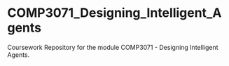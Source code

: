 # COMP3071_Designing_Intelligent_Agents
Coursework Repository for the module COMP3071 - Designing Intelligent Agents.
